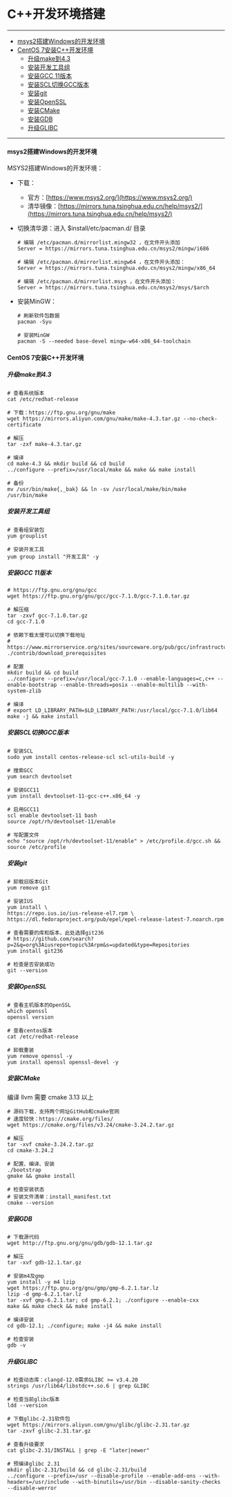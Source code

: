 # C++开发环境搭建
---

- [msys2搭建Windows的开发环境](#msys2搭建windows的开发环境)
- [CentOS 7安装C++开发环境](#centos-7安装c开发环境)
  - [升级make到4.3](#升级make到4.3)
  - [安装开发工具组](#安装开发工具组)
  - [安装GCC 11版本](#安装gcc-11版本)
  - [安装SCL切换GCC版本](#安装scl切换gcc版本)
  - [安装git](#安装git)
  - [安装OpenSSL](#安装openssl)
  - [安装CMake](#安装cmake)
  - [安装GDB](#安装gdb)
  - [升级GLIBC](#升级glibc)


---





#### msys2搭建Windows的开发环境

MSYS2搭建Windows的开发环境：

+ 下载：

  + 官方：[https://www.msys2.org/](https://www.msys2.org/)
  + 清华镜像：[https://mirrors.tuna.tsinghua.edu.cn/help/msys2/](https://mirrors.tuna.tsinghua.edu.cn/help/msys2/)

+ 切换清华源：进入 $install/etc/pacman.d/ 目录

  ```shell
  # 编辑 /etc/pacman.d/mirrorlist.mingw32 ，在文件开头添加
  Server = https://mirrors.tuna.tsinghua.edu.cn/msys2/mingw/i686
  
  # 编辑 /etc/pacman.d/mirrorlist.mingw64 ，在文件开头添加：
  Server = https://mirrors.tuna.tsinghua.edu.cn/msys2/mingw/x86_64
  
  # 编辑 /etc/pacman.d/mirrorlist.msys ，在文件开头添加：
  Server = https://mirrors.tuna.tsinghua.edu.cn/msys2/msys/$arch
  ```

+ 安装MinGW：

  ```shell
  # 刷新软件包数据
  pacman -Syu
  
  # 安装MinGW
  pacman -S --needed base-devel mingw-w64-x86_64-toolchain
  ```



#### CentOS 7安装C++开发环境

##### 升级make到4.3

```shell
# 查看系统版本
cat /etc/redhat-release

# 下载：https://ftp.gnu.org/gnu/make
wget https://mirrors.aliyun.com/gnu/make/make-4.3.tar.gz --no-check-certificate

# 解压
tar -zxf make-4.3.tar.gz

# 编译
cd make-4.3 && mkdir build && cd build
../configure --prefix=/usr/local/make && make && make install

# 备份
mv /usr/bin/make{,_bak} && ln -sv /usr/local/make/bin/make /usr/bin/make
```

##### 安装开发工具组

```shell
# 查看组安装包
yum grouplist

# 安装开发工具
yum group install "开发工具" -y
```

##### 安装GCC 11版本

```shell
# https://ftp.gnu.org/gnu/gcc
wget https://ftp.gnu.org/gnu/gcc/gcc-7.1.0/gcc-7.1.0.tar.gz

# 解压缩
tar -zxvf gcc-7.1.0.tar.gz
cd gcc-7.1.0

# 依赖下载太慢可以切换下载地址
# https://www.mirrorservice.org/sites/sourceware.org/pub/gcc/infrastructure/
./contrib/download_prerequisites

# 配置
mkdir build && cd build
../configure --prefix=/usr/local/gcc-7.1.0 --enable-languages=c,c++ --enable-bootstrap --enable-threads=posix --enable-multilib --with-system-zlib

# 编译
# export LD_LIBRARY_PATH=$LD_LIBRARY_PATH:/usr/local/gcc-7.1.0/lib64
make -j && make install
```



##### 安装SCL切换GCC版本

```shell
# 安装SCL
sudo yum install centos-release-scl scl-utils-build -y

# 搜索GCC
yum search devtoolset

# 安装GCC11
yum install devtoolset-11-gcc-c++.x86_64 -y

# 启用GCC11
scl enable devtoolset-11 bash
source /opt/rh/devtoolset-11/enable

# 写配置文件
echo "source /opt/rh/devtoolset-11/enable" > /etc/profile.d/gcc.sh && source /etc/profile
```

##### 安装git

```shell
# 卸载旧版本Git
yum remove git

# 安装IUS
yum install \
https://repo.ius.io/ius-release-el7.rpm \
https://dl.fedoraproject.org/pub/epel/epel-release-latest-7.noarch.rpm

# 查看需要的库和版本，此处选择git236
# https://github.com/search?p=2&q=org%3Aiusrepo+topic%3Arpm&s=updated&type=Repositories
yum install git236

# 检查是否安装成功
git --version
```

##### 安装OpenSSL

```shell
# 查看主机版本的OpenSSL
which openssl
openssl version

# 查看centos版本
cat /etc/redhat-release

# 卸载重装
yum remove openssl -y
yum install openssl openssl-devel -y
```

##### 安装CMake

编译 llvm 需要 cmake 3.13 以上

```shell
# 源码下载，支持两个网址GitHub和cmake官网
# 速度较快：https://cmake.org/files/
wget https://cmake.org/files/v3.24/cmake-3.24.2.tar.gz

# 解压
tar -xvf cmake-3.24.2.tar.gz
cd cmake-3.24.2

# 配置、编译、安装
./bootstrap
gmake && gmake install

# 检查安装状态
# 安装文件清单：install_manifest.txt
cmake --version
```

##### 安装GDB

```shell
# 下载源代码
wget http://ftp.gnu.org/gnu/gdb/gdb-12.1.tar.gz

# 解压
tar -xvf gdb-12.1.tar.gz

# 安装m4及gmp
yum install -y m4 lzip
wget https://ftp.gnu.org/gnu/gmp/gmp-6.2.1.tar.lz
lzip -d gmp-6.2.1.tar.lz
tar -xvf gmp-6.2.1.tar; cd gmp-6.2.1; ./configure --enable-cxx
make && make check && make install

# 编译安装
cd gdb-12.1; ./configure; make -j4 && make install

# 检查安装
gdb -v
```

##### 升级GLIBC

```shell
# 检查动态库：clangd-12.0需求GLIBC >= v3.4.20
strings /usr/lib64/libstdc++.so.6 | grep GLIBC

# 检查当前glibc版本
ldd --version

# 下载glibc-2.31软件包
wget https://mirrors.aliyun.com/gnu/glibc/glibc-2.31.tar.gz
tar -zxvf glibc-2.31.tar.gz

# 查看升级要求
cat glibc-2.31/INSTALL | grep -E "later|newer"

# 预编译glibc 2.31
mkdir glibc-2.31/build && cd glibc-2.31/build
../configure --prefix=/usr --disable-profile --enable-add-ons --with-headers=/usr/include --with-binutils=/usr/bin --disable-sanity-checks --disable-werror
```

